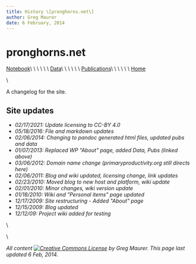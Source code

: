 ```yaml
---
title: History \[pronghorns.net\]
author: Greg Maurer
date: 6 February, 2014
---
```


pronghorns.net
==============

<div id="banner"></div>

[Notebook](https://earthscinotebook.readthedocs.io/en/latest/)\ \ \ \ \ \ 
[Data](https://greg.pronghorns.net/data.html)\ \ \ \ \ \ 
[Publications](https://greg.pronghorns.net/publications.html)\ \ \ \ \ \ 
[Home](https://greg.pronghorns.net/index.html)

\

A changelog for the site.

## Site updates

-   *02/17/2021: Update licensing to CC-BY 4.0*
-   *05/18/2016: File and markdown updates*
-   *02/06/2014: Changing to pandoc generated html files, updated pubs and data*
-   *01/07/2013: Replaced WP "About" page, added Data, Pubs (linked
    above)*
-   *03/06/2012: Domain name change (primaryproductivity.org still directs
    here)*
-   *02/06/2011: Blog and wiki updated, licensing change, link updates*
-   *02/23/2010: Moved blog to new host and platform, wiki update*
-   *02/01/2010: Minor changes, wiki version update*
-   *01/18/2010: Wiki and "Personal items" page updated*
-   *12/17/2009: Site restructuring - Added "About" page*
-   *12/15/2009: Blog updated*
-   *12/12/09: Project wiki added for testing*

\

\

*All content [![Creative Commons
License](http://i.creativecommons.org/l/by-sa/3.0/80x15.png)](http://creativecommons.org/licenses/by-sa/3.0/) by Greg Maurer. This page last updated 6 Feb, 2014.*
